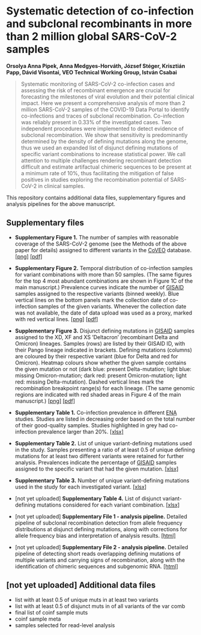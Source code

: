 # Systematic detection of co-infection and subclonal recombinants in more than 2 million global SARS-CoV-2 samples 

**Orsolya Anna Pipek, Anna Medgyes-Horváth, József Stéger, Krisztián Papp, Dávid Visontai, VEO Technical Working Group, István Csabai**

>Systematic monitoring of SARS-CoV-2 co-infection cases and assessing the risk of recombinant emergence are crucial for forecasting the milestones of viral evolution and their potential clinical impact. Here we present a comprehensive analysis of more than 2 million SARS-CoV-2 samples of the COVID-19 Data Portal to identify co-infections and traces of subclonal recombination. Co-infection was reliably present in 0.33% of the investigated cases. Two independent procedures were implemented to detect evidence of subclonal recombination. We show that sensitivity is predominantly determined by the density of defining mutations along the genome, thus we used an expanded list of disjunct defining mutations of specific variant combinations to increase statistical power. We call attention to multiple challenges rendering recombinant detection difficult and estimate artifactual chimeric sequences to be present at a minimum rate of 10%, thus facilitating the mitigation of false positives in studies exploring the recombination potential of SARS-CoV-2 in clinical samples.


This repository contains additional data files, supplementary figures and analysis pipelines for the above manuscript.

## Supplementary files

- **Supplementary Figure 1.** The number of samples with reasonable coverage of the SARS-CoV-2 genome (see the Methods of the above paper for details) assigned to different variants in the [CoVEO](https://www.covid19dataportal.org/coveo) database. [\[png\]](SuppFigures/SuppFig1.png) [\[pdf\]](SuppFigures/SuppFig1.pdf)
- **Supplementary Figure 2.** Temporal distribution of co-infection samples for variant combinations with more than 50 samples. (The same figures for the top 4 most abundant combinations are shown in Figure 1C of the main manuscript.) Prevalence curves indicate the number of [GISAID](https://gisaid.org/) samples assigned to the respective variants (binned weekly). Blue vertical lines on the bottom panels mark the collection date of co-infection samples of the given variants. Whenever the collection date was not available, the date of data upload was used as a proxy, marked with red vertical lines. [\[png\]](SuppFigures/SuppFig2.png) [\[pdf\]](SuppFigures/SuppFig2.pdf)
- **Supplementary Figure 3.** Disjunct defining mutations in [GISAID](https://gisaid.org/) samples assigned to the XD, XF and XS ’Deltacron’ (recombinant Delta and Omicron) lineages. Samples (rows) are listed by their GISAID ID, with their Pango lineage indicated in brackets. Defining mutations (columns) are coloured by their respective variant (blue for Delta and red for Omicron). Heatmap colours show whether the given sample contains the given mutation or not (dark blue: present Delta-mutation; light blue: missing Omicron-mutation; dark red: present Omicron-mutation; light red: missing Delta-mutation). Dashed vertical lines mark the recombination breakpoint range(s) for each lineage. (The same genomic regions are indicated with red shaded areas in Figure 4 of the main manuscript.) [\[png\]](SuppFigures/SuppFig3.png) [\[pdf\]](SuppFigures/SuppFig3.pdf)


- **Supplementary Table 1.** Co-infection prevalence in different [ENA](https://www.ebi.ac.uk/ena/) studies. Studies are listed in decreasing order based on the total number of their good-quality samples. Studies highlighted in grey had co-infection prevalence larger than 20%. [\[xlsx\]](SuppTables/SuppTable1.xlsx)
- **Supplementary Table 2.** List of unique variant-defining mutations used in the study. Samples presenting a ratio of at least 0.5 of unique defining mutations for at least two different variants were retained for further analysis. Prevalences indicate the percentage of [GISAID](https://gisaid.org/) samples assigned to the specific variant that had the given mutation. [\[xlsx\]](SuppTables/SuppTable2.xlsx)
- **Supplementary Table 3.** Number of unique variant-defining mutations used in the study for each investigated variant. [\[xlsx\]](SuppTables/SuppTable3.xlsx)
- [not yet uploaded] **Supplementary Table 4.** List of disjunct variant-defining mutations considered for each variant combination. [\[xlsx\]](SuppTables/SuppTable4.xlsx)

- [not yet uploaded] **Supplementary File 1 - analysis pipeline.** Detailed pipeline of subclonal recombination detection from allele frequency distributions at disjunct defining mutations, along with corrections for allele frequency bias and interpretation of analysis results. [\[html\]]()
- [not yet uploaded] **Supplementary File 2 - analysis pipeline.** Detailed pipeline of detecting short reads overlapping defining mutations of multiple variants and carrying signs of recombination, along with the identification of chimeric sequences and subgenomic RNA. [\[html\]]()

## [not yet uploaded] Additional data files

- list with at least 0.5 of unique muts in at least two variants
- list with at least 0.5 of disjunct muts in of all variants of the var comb
- final list of coinf sample muts
- coinf sample meta
- samples selected for read-level analysis
